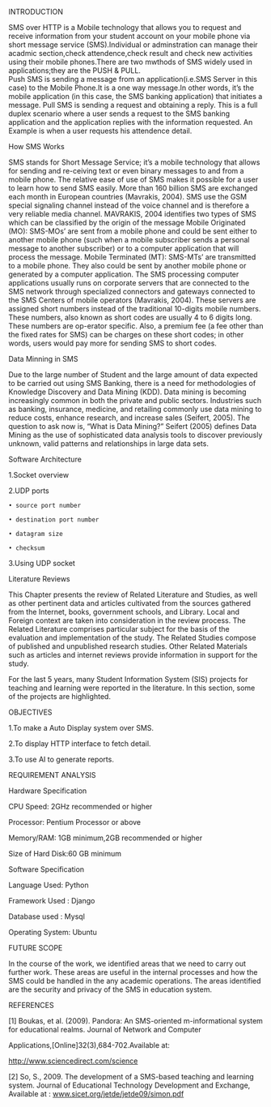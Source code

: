 INTRODUCTION

SMS over HTTP is a Mobile technology that allows you to request and receive information from your student account on your mobile phone via short message service (SMS).Individual or adminstration can manage their acadmic section,check attendence,check result and check new activities using their mobile phones.There are two mwthods of SMS widely used in applications;they are the PUSH & PULL.  
Push SMS is sending a message from an application(i.e.SMS Server in this case) to the Mobile Phone.It is a one way message.In other words, it’s the mobile application (in this case, the SMS banking application) that initiates a message. 
Pull SMS is sending a request and obtaining a reply. This is a full duplex scenario where a user sends a request to the SMS banking application and the application replies with the information requested. An Example is when a user requests his attendence detail.

How SMS Works

SMS stands for Short Message Service; it’s a mobile technology that allows for sending and re-ceiving text or even binary messages to and from a mobile phone. The relative ease of use of SMS makes it possible for a user to learn how to send SMS easily. More than 160 billion SMS are exchanged each month in European countries (Mavrakis, 2004).
SMS use the GSM special signaling channel instead of the voice channel and is therefore a very reliable media channel. MAVRAKIS, 2004 identifies two types of SMS which can be classified by the origin of the message
    Mobile Originated (MO): SMS-MOs’ are sent from a mobile phone and could be sent either to another mobile phone (such when a mobile subscriber sends a personal message to another subscriber) or to a computer application that will process the message.
    Mobile Terminated (MT): SMS-MTs’ are transmitted to a mobile phone. They also could be sent by another mobile phone or generated by a computer application.
The SMS processing computer applications usually runs on corporate servers that are connected to the SMS network through specialized connectors and gateways connected to the SMS Centers of mobile operators (Mavrakis, 2004).
These servers are assigned short numbers instead of the traditional 10-digits mobile numbers. These numbers, also known as short codes are usually 4 to 6 digits long. These numbers are op-erator specific. Also, a premium fee (a fee other than the fixed rates for SMS) can be charges on these short codes; in other words, users would pay more for sending SMS to short codes.

Data  Minning in SMS

Due to the large number of Student and the large amount of data expected to be carried out using SMS Banking, there is a need for methodologies of Knowledge Discovery and Data Mining (KDD). Data mining is becoming increasingly common in both the private and public sectors. Industries such as banking, insurance, medicine, and retailing commonly use data mining to reduce costs, enhance research, and increase sales (Seifert, 2005).
The question to ask now is, “What is Data Mining?” Seifert (2005) defines Data Mining as the use of sophisticated data analysis tools to discover previously unknown, valid patterns and relationships in large data sets.


Software Architecture

1.Socket overview

2.UDP ports

    • source port number

    • destination port number

    • datagram size

    • checksum

3.Using UDP socket


Literature Reviews

This Chapter presents the review of Related Literature and Studies, as well as other pertinent data and articles cultivated from the sources gathered from the Internet, books, government schools, and Library. Local and Foreign context are taken into consideration in the review process. The Related Literature comprises particular subject for the basis of the evaluation and implementation of the study. The Related Studies compose of published and unpublished research studies. Other Related Materials such as articles and internet reviews provide information in support for the study.

For the last 5 years, many Student Information System (SIS) projects for teaching and learning were reported in the literature. In this section, some of the projects are highlighted.


OBJECTIVES


1.To make a Auto Display system over  SMS.

2.To display HTTP interface to fetch detail.

3.To use AI to generate reports.



REQUIREMENT ANALYSIS


Hardware Specification

CPU Speed: 2GHz recommended or higher

Processor: Pentium Processor or above

Memory/RAM: 1GB minimum,2GB recommended or higher

Size of Hard Disk:60 GB minimum
 
Software Specification

Language Used:  Python

Framework Used : Django

Database used : Mysql
         
Operating System:  Ubuntu


 FUTURE  SCOPE

In the course of the work, we identified areas that we need to carry out further work. These areas are useful in the internal processes and how the SMS could be handled in the any academic operations. The areas identified are the security and privacy of the SMS in education system.

                                                       
REFERENCES

  
[1] Boukas, et al. (2009). Pandora: An SMS-oriented m-informational system for educational realms. Journal of Network and Computer

Applications,[Online]32(3),684-702.Available at:

http://www.sciencedirect.com/science 

[2] So, S., 2009. The development of a SMS-based teaching and learning system. Journal of Educational Technology Development and Exchange, Available at :
                           www.sicet.org/jetde/jetde09/simon.pdf


